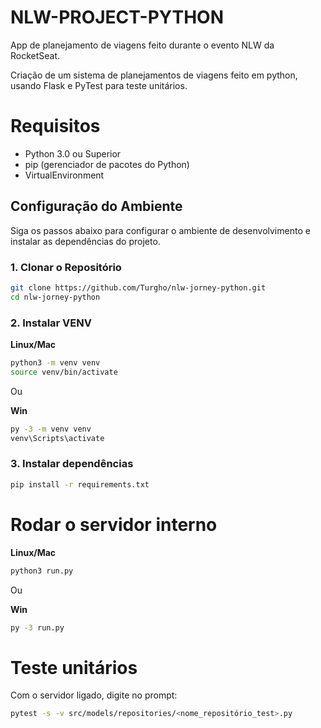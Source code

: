 # NLW-PROJECT-PYTHON
App de planejamento de viagens feito durante o evento NLW da RocketSeat.

Criação de um sistema de planejamentos de viagens feito em python, usando Flask e PyTest para teste unitários.

# Requisitos

- Python 3.0 ou Superior
- pip (gerenciador de pacotes do Python)
- VirtualEnvironment

## Configuração do Ambiente

Siga os passos abaixo para configurar o ambiente de desenvolvimento e instalar as dependências do projeto.

### 1. Clonar o Repositório

```bash
git clone https://github.com/Turgho/nlw-jorney-python.git
cd nlw-jorney-python
```

### 2. Instalar VENV

**Linux/Mac**
```bash
python3 -m venv venv
source venv/bin/activate
```

Ou

**Win**
```bash
py -3 -m venv venv
venv\Scripts\activate
```

### 3. Instalar dependências

```bash
pip install -r requirements.txt
```

# Rodar o servidor interno

**Linux/Mac**
```bash
python3 run.py
```

Ou

**Win**
```bash
py -3 run.py
```

# Teste unitários

Com o servidor ligado, digite no prompt:

```bash
pytest -s -v src/models/repositories/<nome_repositório_test>.py
```